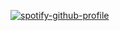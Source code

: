 [![spotify-github-profile](https://spotify-github-profile.kittinanx.com/api/view?uid=31jygcy3c6w5jo6ytuy7fpt4z22y&cover_image=true&theme=novatorem&show_offline=false&background_color=121212&interchange=false&bar_color=d83192&bar_color_cover=true)](https://github.com/kittinan/spotify-github-profile)
